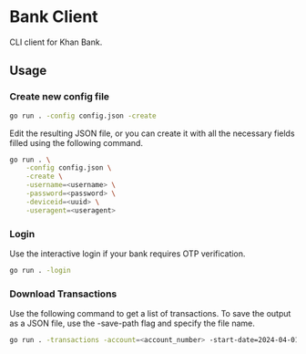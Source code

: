 # Bank Client

CLI client for Khan Bank.

## Usage

### Create new config file

```sh
go run . -config config.json -create
```

Edit the resulting JSON file, or you can create it with all the necessary fields filled using the following command.

```sh
go run . \
    -config config.json \
    -create \
    -username=<username> \
    -password=<password> \
    -deviceid=<uuid> \
    -useragent=<useragent>
```

### Login

Use the interactive login if your bank requires OTP verification.

```sh
go run . -login
```

### Download Transactions

Use the following command to get a list of transactions. To save the output as a JSON file, use the -save-path flag and specify the file name.

```sh
go run . -transactions -account=<account_number> -start-date=2024-04-01 -end-date=2024-05-30 -save-path=transactions.json
```

